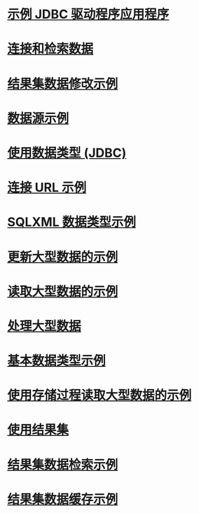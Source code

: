 # [示例 JDBC 驱动程序应用程序](sample-jdbc-driver-applications.md)
# [连接和检索数据](connecting-and-retrieving-data.md)
# [结果集数据修改示例](modifying-result-set-data-sample.md)
# [数据源示例](data-source-sample.md)
# [使用数据类型 (JDBC)](working-with-data-types-jdbc.md)
# [连接 URL 示例](connection-url-sample.md)
# [SQLXML 数据类型示例](sqlxml-data-type-sample.md)
# [更新大型数据的示例](updating-large-data-sample.md)
# [读取大型数据的示例](reading-large-data-sample.md)
# [处理大型数据](working-with-large-data.md)
# [基本数据类型示例](basic-data-types-sample.md)
# [使用存储过程读取大型数据的示例](reading-large-data-with-stored-procedures-sample.md)
# [使用结果集](working-with-result-sets.md)
# [结果集数据检索示例](retrieving-result-set-data-sample.md)
# [结果集数据缓存示例](caching-result-set-data-sample.md)
